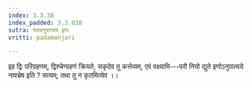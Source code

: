 ```yaml
---
index: 3.3.38
index_padded: 3.3.038
sutra: परावनुपात्यय इणः
vritti: padamanjari

---
```

इह द्विः परिग्रहणम्, द्विश्चेण्ग्रहणं क्रियते, सकृदेव तु कर्त्तव्यम्, एवं वक्ष्यामि---परौ नियो द्युते इणोऽनुपात्यये नावभ्रेष इति ? सत्यम्; तथा तु न कृतमित्येव ।।